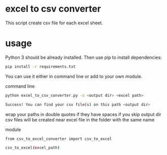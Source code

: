 # excel to csv converter

This script create csv file for each excel sheet.

# usage

Python 3 should be already installed. Then use pip to install dependencies:

```bash
pip install -r requirements.txt
```

You can use it either in command line or add to your own module.

command line
```bash
python excel_to_csv_converter.py -o <output dir> <excel path>

Success! You can find your csv file(s) on this path <output dir>
```
wrap your paths in double quotes if they have spaces
if you skip output dir csv files will be created near excel file in the folder with the same name

module
```bash
from csv_to_excel_converter import csv_to_excel

csv_to_excel(excel_path)
```
